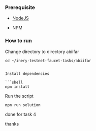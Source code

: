 ### Prerequisite

- [NodeJS](https://nodejs.org/en/)

- NPM



### How to run

Change directory to directory abiifar

```shell
cd ~/inery-testnet-faucet-tasks/abiifar


Install dependencies

```shell
npm install
```



Run the script

```
npm run solution
```

done for task 4

thanks
